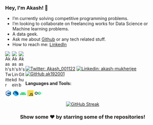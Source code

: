 ### Hey, I'm Akash! 👋

- I’m currently solving competitive programming problems.
- I’m looking to collaborate on freelancing works for Data Science or Machine learning problems.
- A data geek.
- Ask me about [Github](https://github.com/ak192001) or any tech related stuff.
- How to reach me: [LinkedIn](https://www.linkedin.com/in/akash-mukherjee-57b270206/)


<a href="https://twitter.com/Akash_001122">
  <img align="left" alt="Akash's Twitter" width="22px" src="https://cdn.jsdelivr.net/npm/simple-icons@v3/icons/twitter.svg" />
</a>
<a href="https://www.linkedin.com/in/akash-mukherjee-57b270206/">
  <img align="left" alt="Akash's Linkdein" width="22px" src="https://cdn.jsdelivr.net/npm/simple-icons@v3/icons/linkedin.svg" />
</a>
<a href="https://github.com/ak192001">
  <img align="left" alt="Akash's Github" width="22px" src="https://cdn.jsdelivr.net/npm/simple-icons@v3/icons/github.svg" />
</a>


<br/>
<br/>



[![Twitter: Akash_001122](https://img.shields.io/twitter/follow/Akash_001122?style=social)](https://twitter.com/Akash_001122)
[![Linkedin: akash-mukherjee](https://img.shields.io/badge/-rahuldcrm-blue?style=flat-square&logo=Linkedin&logoColor=white&link=https://www.linkedin.com/in/akash-mukherjee/)](https://www.linkedin.com/in/akash-mukherjee-57b270206/)
[![GitHub ak192001](https://img.shields.io/github/followers/ak192001?label=follow&style=social)](https://github.com/ak192001)


**Languages and Tools:**  

<code><img height="20" src="https://raw.githubusercontent.com/devicons/devicon/master/icons/c/c-original.svg"></code>
<code><img height="20" src="https://raw.githubusercontent.com/github/explore/80688e429a7d4ef2fca1e82350fe8e3517d3494d/topics/dart/dart.png"></code>
<code><img height="20" src="https://raw.githubusercontent.com/github/explore/80688e429a7d4ef2fca1e82350fe8e3517d3494d/topics/android/android.png"></code>
<code><img height="20" src="https://raw.githubusercontent.com/github/explore/80688e429a7d4ef2fca1e82350fe8e3517d3494d/topics/javascript/javascript.png"></code> 
<code><img height="20" src="https://raw.githubusercontent.com/github/explore/80688e429a7d4ef2fca1e82350fe8e3517d3494d/topics/DevOps/DevOps.png"></code>

<div align="center">
 



[![GitHub Streak](http://github-readme-streak-stats.herokuapp.com?user=Noxx-7&theme=synthwave)](https://git.io/streak-stats)
</div>

<div align="center">

### Show some ❤️ by starring some of the repositories!

</div>

